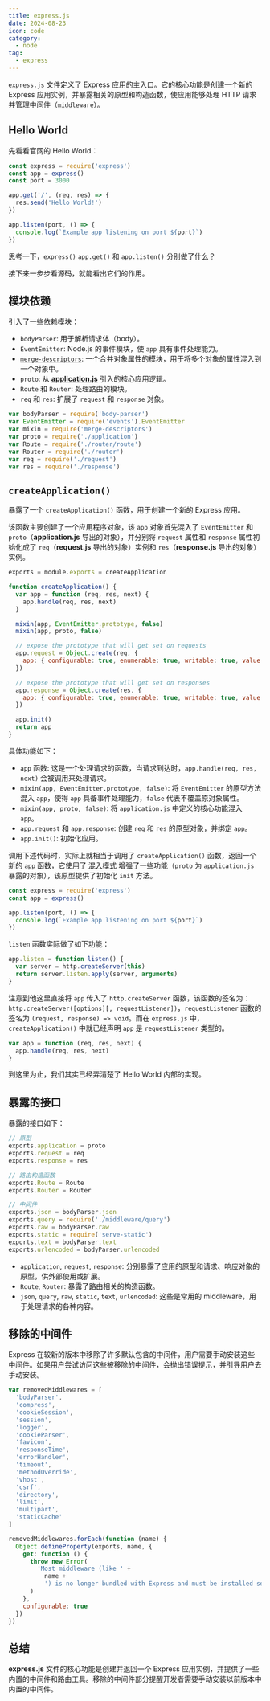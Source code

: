 ```yaml
---
title: express.js
date: 2024-08-23
icon: code
category:
  - node
tag:
  - express
---
```


`express.js` 文件定义了 Express 应用的主入口。它的核心功能是创建一个新的 Express 应用实例，并暴露相关的原型和构造函数，使应用能够处理 HTTP 请求并管理中间件（`middleware`）。

## Hello World

先看看官网的 Hello World：

```js
const express = require('express')
const app = express()
const port = 3000

app.get('/', (req, res) => {
  res.send('Hello World!')
})

app.listen(port, () => {
  console.log(`Example app listening on port ${port}`)
})
```

思考一下，`express()` `app.get()` 和 `app.listen()` 分别做了什么？

接下来一步步看源码，就能看出它们的作用。

## 模块依赖

引入了一些依赖模块：

- `bodyParser`: 用于解析请求体（body）。
- `EventEmitter`: Node.js 的事件模块，使 `app` 具有事件处理能力。
- [`merge-descriptors`](https://www.npmjs.com/package/merge-descriptors): 一个合并对象属性的模块，用于将多个对象的属性混入到一个对象中。
- `proto`: 从 **[application.js](./03-application.js.md)** 引入的核心应用逻辑。
- `Route` 和 `Router`: 处理路由的模块。
- `req` 和 `res`: 扩展了 `request` 和 `response` 对象。

```js
var bodyParser = require('body-parser')
var EventEmitter = require('events').EventEmitter
var mixin = require('merge-descriptors')
var proto = require('./application')
var Route = require('./router/route')
var Router = require('./router')
var req = require('./request')
var res = require('./response')
```

## `createApplication()`

暴露了一个 `createApplication()` 函数，用于创建一个新的 Express 应用。

该函数主要创建了一个应用程序对象，该 `app` 对象首先混入了 `EventEmitter` 和 `proto`（**application.js** 导出的对象），并分别将 `request` 属性和 `response` 属性初始化成了 `req`（**request.js** 导出的对象）实例和 `res`（**response.js** 导出的对象）实例。

```js
exports = module.exports = createApplication

function createApplication() {
  var app = function (req, res, next) {
    app.handle(req, res, next)
  }

  mixin(app, EventEmitter.prototype, false)
  mixin(app, proto, false)

  // expose the prototype that will get set on requests
  app.request = Object.create(req, {
    app: { configurable: true, enumerable: true, writable: true, value: app }
  })

  // expose the prototype that will get set on responses
  app.response = Object.create(res, {
    app: { configurable: true, enumerable: true, writable: true, value: app }
  })

  app.init()
  return app
}
```

具体功能如下：

- `app` 函数: 这是一个处理请求的函数，当请求到达时，`app.handle(req, res, next)` 会被调用来处理请求。
- `mixin(app, EventEmitter.prototype, false)`: 将 `EventEmitter` 的原型方法混入 `app`，使得 `app` 具备事件处理能力，`false` 代表不覆盖原对象属性。
- `mixin(app, proto, false)`: 将 `application.js` 中定义的核心功能混入 `app`。
- `app.request` 和 `app.response`: 创建 `req` 和 `res` 的原型对象，并绑定 `app`。
- `app.init()`: 初始化应用。

调用下述代码时，实际上就相当于调用了 `createApplication()` 函数，返回一个新的 `app` 函数，它使用了 [混入模式](../../../reading/patterns/vanilla/06-mixin-pattern.md) 增强了一些功能（`proto` 为 `application.js` 暴露的对象），该原型提供了初始化 `init` 方法。

```js
const express = require('express')
const app = express()

app.listen(port, () => {
  console.log(`Example app listening on port ${port}`)
})
```

`listen` 函数实际做了如下功能：

```js
app.listen = function listen() {
  var server = http.createServer(this)
  return server.listen.apply(server, arguments)
}
```

注意到他这里直接将 `app` 传入了 `http.createServer` 函数，该函数的签名为：`http.createServer([options][, requestListener])`，`requestListener` 函数的签名为 `(request, response) => void`。而在 `express.js` 中，`createApplication()` 中就已经声明 `app` 是 `requestListener` 类型的。

```js
var app = function (req, res, next) {
  app.handle(req, res, next)
}
```

到这里为止，我们其实已经弄清楚了 Hello World 内部的实现。

## 暴露的接口

暴露的接口如下：

```js
// 原型
exports.application = proto
exports.request = req
exports.response = res

// 路由构造函数
exports.Route = Route
exports.Router = Router

// 中间件
exports.json = bodyParser.json
exports.query = require('./middleware/query')
exports.raw = bodyParser.raw
exports.static = require('serve-static')
exports.text = bodyParser.text
exports.urlencoded = bodyParser.urlencoded
```

- `application`, `request`, `response`: 分别暴露了应用的原型和请求、响应对象的原型，供外部使用或扩展。
- `Route`, `Router`: 暴露了路由相关的构造函数。
- `json`, `query`, `raw`, `static`, `text`, `urlencoded`: 这些是常用的 middleware，用于处理请求的各种内容。

## 移除的中间件

Express 在较新的版本中移除了许多默认包含的中间件，用户需要手动安装这些中间件。如果用户尝试访问这些被移除的中间件，会抛出错误提示，并引导用户去手动安装。

```js
var removedMiddlewares = [
  'bodyParser',
  'compress',
  'cookieSession',
  'session',
  'logger',
  'cookieParser',
  'favicon',
  'responseTime',
  'errorHandler',
  'timeout',
  'methodOverride',
  'vhost',
  'csrf',
  'directory',
  'limit',
  'multipart',
  'staticCache'
]

removedMiddlewares.forEach(function (name) {
  Object.defineProperty(exports, name, {
    get: function () {
      throw new Error(
        'Most middleware (like ' +
          name +
          ') is no longer bundled with Express and must be installed separately. Please see https://github.com/senchalabs/connect#middleware.'
      )
    },
    configurable: true
  })
})
```

## 总结

**express.js** 文件的核心功能是创建并返回一个 Express 应用实例，并提供了一些内置的中间件和路由工具。移除的中间件部分提醒开发者需要手动安装以前版本中内置的中间件。
